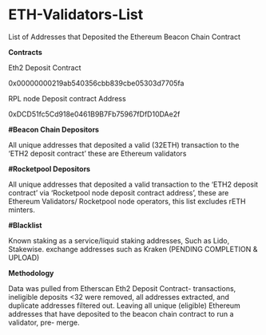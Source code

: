 # ETH-Validators-List
List of Addresses that Deposited the Ethereum Beacon Chain Contract 

**Contracts** 

Eth2 Deposit Contract

0x00000000219ab540356cbb839cbe05303d7705fa

RPL node Deposit contract Address

0xDCD51fc5Cd918e0461B9B7Fb75967fDfD10DAe2f

**#Beacon Chain Depositors**

All unique addresses that deposited a valid (32ETH) transaction to the ‘ETH2 deposit contract’ these are Ethereum validators 

**#Rocketpool Depositors**

All unique addresses that deposited a valid transaction to the ‘ETH2 deposit contract’ via ‘Rocketpool node deposit contract address’, these are Ethereum Validators/ Rocketpool node operators, this list excludes rETH minters.

**#Blacklist**

Known staking as a service/liquid staking addresses, Such as Lido, Stakewise. exchange addresses such as Kraken
(PENDING COMPLETION & UPLOAD)


**Methodology**

Data was pulled from Etherscan Eth2 Deposit Contract- transactions, ineligible deposits <32 were removed, all addresses extracted, and duplicate addresses filtered out.
Leaving all unique (eligible) Ethereum addresses that have deposited to the beacon chain contract to run a validator, pre- merge.
